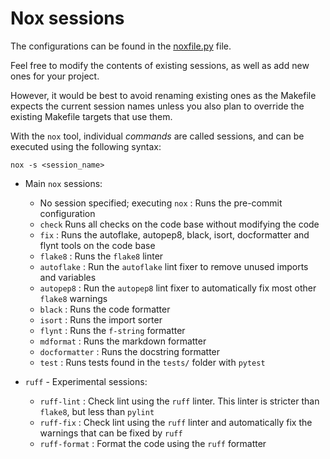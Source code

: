 # Nox sessions

The configurations can be found in the [noxfile.py](../noxfile.py) file.

Feel free to modify the contents of existing sessions, as well as add new ones for your
project.

However, it would be best to avoid renaming existing ones as the Makefile expects the
current session names unless you also plan to override the existing Makefile targets
that use them.

With the `nox` tool, individual _commands_ are called sessions, and can be executed using
the following syntax:

```shell
nox -s <session_name>
```

- Main `nox` sessions:

  - No session specified; executing `nox` : Runs the pre-commit configuration
  - `check` Runs all checks on the code base without modifying the code
  - `fix` : Runs the autoflake, autopep8, black, isort, docformatter and flynt tools on the code base
  - `flake8` : Runs the `flake8` linter
  - `autoflake` : Run the `autoflake` lint fixer to remove unused imports and variables
  - `autopep8` : Run the `autopep8` lint fixer to automatically fix most other `flake8` warnings
  - `black` : Runs the code formatter
  - `isort` : Runs the import sorter
  - `flynt` : Runs the `f-string` formatter
  - `mdformat` : Runs the markdown formatter
  - `docformatter` : Runs the docstring formatter
  - `test` : Runs tests found in the `tests/` folder with `pytest`

- `ruff` - Experimental sessions:

  - `ruff-lint` : Check lint using the `ruff` linter. This linter is stricter
    than `flake8`, but less than `pylint`
  - `ruff-fix` : Check lint using the `ruff` linter and automatically fix the
    warnings that can be fixed by `ruff`
  - `ruff-format` : Format the code using the `ruff` formatter
